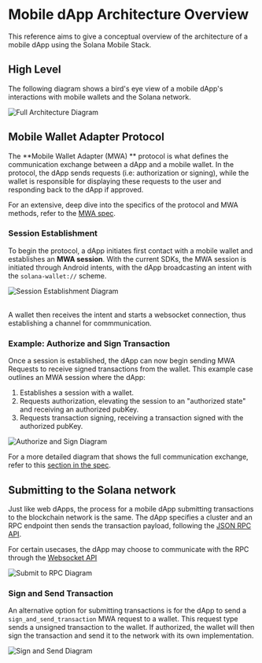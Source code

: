 # Mobile dApp Architecture Overview

This reference aims to give a conceptual overview of the architecture of a mobile dApp using the Solana Mobile Stack.

## High Level

The following diagram shows a bird's eye view of a mobile dApp's interactions with mobile wallets and the Solana network.

  <img src="/diagrams/dapp_architecture_full.svg" alt="Full Architecture Diagram" className="diagram-image"/>

## Mobile Wallet Adapter Protocol

The **Mobile Wallet Adapter (MWA) ** protocol is what defines the communication exchange between a dApp and a mobile wallet.
In the protocol, the dApp sends requests (i.e: authorization or signing), while the wallet is responsible for displaying
these requests to the user and responding back to the dApp if approved.

For an extensive, deep dive into the specifics of the protocol and MWA methods, refer to the [MWA spec](https://solana-mobile.github.io/mobile-wallet-adapter/spec/spec.html).

### Session Establishment

To begin the protocol, a dApp initiates first contact with a mobile wallet and establishes an **MWA session**.
With the current SDKs, the MWA session is initiated through Android intents, with the dApp broadcasting an intent
with the `solana-wallet://` scheme.

  <img src="/diagrams/session_establishment.svg" alt="Session Establishment Diagram" className="diagram-image"/>
  <br /><br />

A wallet then receives the intent and starts a websocket connection, thus establishing a channel for commmunication.

### Example: Authorize and Sign Transaction

Once a session is established, the dApp can now begin sending MWA Requests to receive signed transactions from the wallet.
This example case outlines an MWA session where the dApp:

1. Establishes a session with a wallet.
2. Requests authorization, elevating the session to an "authorized state" and receiving an authorized pubKey.
3. Requests transaction signing, receiving a transaction signed with the authorized pubKey.

<img src="/diagrams/authorize_and_sign.svg" alt="Authorize and Sign Diagram" className="diagram-image"/>

For a more detailed diagram that shows the full communication exchange, refer to this [section in the spec](https://solana-mobile.github.io/mobile-wallet-adapter/spec/spec.html#authorize-and-sign-transaction).

## Submitting to the Solana network

Just like web dApps, the process for a mobile dApp submitting transactions to the blockchain network is the same. The dApp specifies
a cluster and an RPC endpoint then sends the transaction payload, following the [JSON RPC API](https://docs.solana.com/api).

For certain usecases, the dApp may choose to communicate with the RPC through the [Websocket API](https://docs.solana.com/api/websocket)

  <img src="/diagrams/submit_rpc.svg" alt="Submit to RPC Diagram" className="diagram-image"/>

### Sign and Send Transaction

An alternative option for submitting transactions is for the dApp to send a `sign_and_send_transaction` MWA request to a wallet. This request
type sends a unsigned transaction to the wallet. If authorized, the wallet will then sign the transaction and send it to the network with its
own implementation.

  <img src="/diagrams/sign_and_send.svg" alt="Sign and Send Diagram" className="diagram-image"/>

